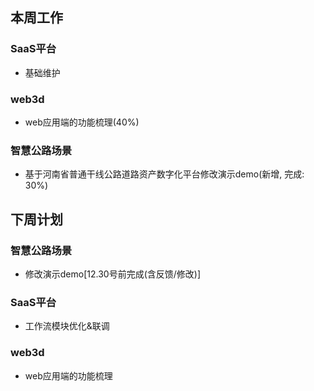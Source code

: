 ## 本周工作

### SaaS平台

- 基础维护

### web3d

- web应用端的功能梳理(40%)

### 智慧公路场景

- 基于河南省普通干线公路道路资产数字化平台修改演示demo(新增, 完成: 30%)

## 下周计划

### 智慧公路场景

- 修改演示demo[12.30号前完成(含反馈/修改)]

### SaaS平台

- 工作流模块优化&联调

### web3d

- web应用端的功能梳理

 
